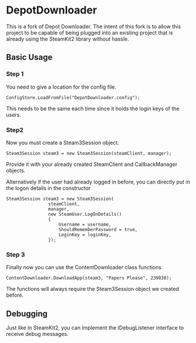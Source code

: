DepotDownloader
===============

This is a fork of Depot Downloader. The intent of this fork is to allow this project to be capable of being plugged into an existing project that is already using the SteamKit2 library without hassle.


## Basic Usage

### Step 1

You need to give a location for the config file.
```
ConfigStore.LoadFromFile("DepotDownloader.config");
```
This needs to be the same each time since it holds the login keys of the users.

### Step2

Now you must create a Steam3Session object.
```
Steam3Session steam3 = new Steam3Session(steamClient, manager);
```
Provide it with your already created SteamClient and CallbackManager objects.

Alternatively if the user had already logged in before, you can directly put in the logon details in the constructor
```
Steam3Session steam3 = new Steam3Session(
                steamClient,
                manager,
                new SteamUser.LogOnDetails()
                {
                    Username = username,
                    ShouldRememberPassword = true,
                    LoginKey = loginKey,
                });
```

### Step 3

Finally now you can use the ContentDownloader class functions
```
ContentDownloader.DownloadApp(steam3, "Papers Please", 239030);
```
The functions will always require the Steam3Session object we created before.

## Debugging
Just like in SteamKit2, you can implement the IDebugListener interface to receive debug messages.

